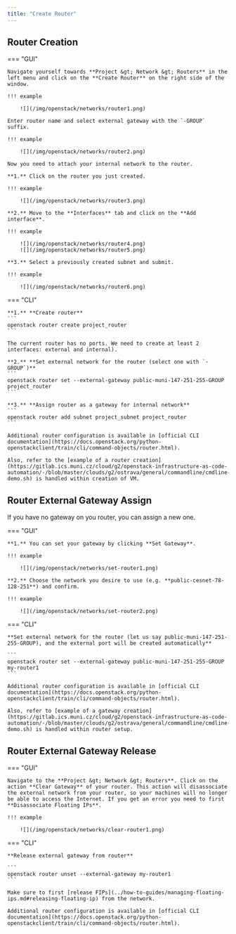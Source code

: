 ```yaml
---
title: "Create Router"
---
```

## Router Creation

=== "GUI"

    Navigate yourself towards **Project &gt; Network &gt; Routers** in the left menu and click on the **Create Router** on the right side of the window.

    !!! example

        ![](/img/openstack/networks/router1.png)

    Enter router name and select external gateway with the `-GROUP` suffix.

    !!! example

        ![](/img/openstack/networks/router2.png)

    Now you need to attach your internal network to the router.

    **1.** Click on the router you just created.

    !!! example

        ![](/img/openstack/networks/router3.png)

    **2.** Move to the **Interfaces** tab and click on the **Add interface**.

    !!! example

        ![](/img/openstack/networks/router4.png)
        ![](/img/openstack/networks/router5.png)

    **3.** Select a previously created subnet and submit.

    !!! example

        ![](/img/openstack/networks/router6.png)

=== "CLI"

    **1.** **Create router**
    ```
    openstack router create project_router
    ```

    The current router has no ports. We need to create at least 2 interfaces: external and internal).

    **2.** **Set external network for the router (select one with `-GROUP`)**
    ```
    openstack router set --external-gateway public-muni-147-251-255-GROUP project_router
    ```

    **3.** **Assign router as a gateway for internal network**
    ```
    openstack router add subnet project_subnet project_router
    ```

    Additional router configuration is available in [official CLI documentation](https://docs.openstack.org/python-openstackclient/train/cli/command-objects/router.html).

    Also, refer to the [example of a router creation](https://gitlab.ics.muni.cz/cloud/g2/openstack-infrastructure-as-code-automation/-/blob/master/clouds/g2/ostrava/general/commandline/cmdline-demo.sh) is handled within creation of VM. 

## Router External Gateway Assign

If you have no gateway on you router, you can assign a new one.

=== "GUI"

    **1.** You can set your gateway by clicking **Set Gateway**.

    !!! example

        ![](/img/openstack/networks/set-router1.png)

    **2.** Choose the network you desire to use (e.g. **public-cesnet-78-128-251**) and confirm.

    !!! example

        ![](/img/openstack/networks/set-router2.png)

=== "CLI"

    **Set external network for the router (let us say public-muni-147-251-255-GROUP), and the external port will be created automatically**

    ```
    openstack router set --external-gateway public-muni-147-251-255-GROUP my-router1
    ```

    Additional router configuration is available in [official CLI documentation](https://docs.openstack.org/python-openstackclient/train/cli/command-objects/router.html).

    Also, refer to [example of a gateway creation](https://gitlab.ics.muni.cz/cloud/g2/openstack-infrastructure-as-code-automation/-/blob/master/clouds/g2/ostrava/general/commandline/cmdline-demo.sh) is handled within router setup.

## Router External Gateway Release

=== "GUI"

    Navigate to the **Project &gt; Network &gt; Routers**. Click on the action **Clear Gateway** of your router. This action will disassociate the external network from your router, so your machines will no longer be able to access the Internet. If you get an error you need to first **Disassociate Floating IPs**.

    !!! example

        ![](/img/openstack/networks/clear-router1.png)

=== "CLI"

    **Release external gateway from router**

    ```
    openstack router unset --external-gateway my-router1
    ```

    Make sure to first [release FIPs](../how-to-guides/managing-floating-ips.md#releasing-floating-ip) from the network.

    Additional router configuration is available in [official CLI documentation](https://docs.openstack.org/python-openstackclient/train/cli/command-objects/router.html).
